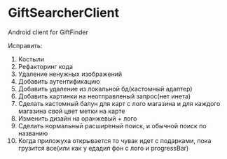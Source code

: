 # GiftSearcherClient
Android client for GiftFinder

Исправить:
1) Костыли
2) Рефакторинг кода
3) Удаление ненужных изображений
4) Добавить аутентификацию
5) Добавить удаление из локальной бд(кастомный адаптер)
6) Добавить картинки на неотправленый запрос(нет инета)
7) Сделать кастомный балун для карт с лого магазина и для каждого магазина свой цвет метки на карте
8) Изменить дизайн на оранжевый + лого
9) Сделать нормальный расширеный поиск, и обычной поиск по названию
10) Когда приложуха открывается то чувак идет с подарками, пока грузится все(или как у едадил фон с лого и progressBar)
